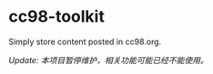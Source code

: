 cc98-toolkit
============

Simply store content posted in cc98.org.

*Update: 本项目暂停维护，相关功能可能已经不能使用。*